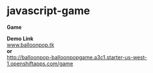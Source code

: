 # javascript-game
<b>Game</b>

<b>Demo Link</b><br/>
<a href="http://balloonpop.tk">www.balloonpop.tk</a><br/>
<b>or</b><br/>
<a href="http://balloonpop-balloonpopgame.a3c1.starter-us-west-1.openshiftapps.com/game">http://balloonpop-balloonpopgame.a3c1.starter-us-west-1.openshiftapps.com/game</a>
